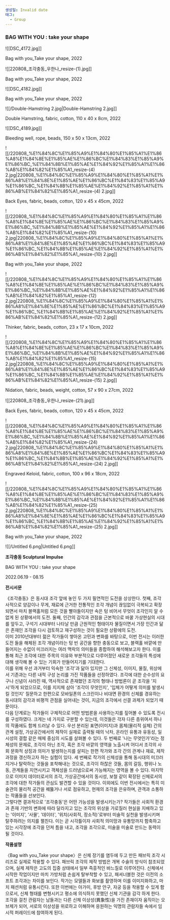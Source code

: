 ```yaml
---
생성일: Invalid date
태그:
  - Group
---
```

### BAG WITH YOU : take your shape

  

  

![[DSC_4172.jpg]]

Bag with you_Take your shape, 2022

  

  

![[220808_조각충동_우한나_resize-(1).jpg]]

Bag with you_Take your shape, 2022

  

![[DSC_4182.jpg]]

Bag with you_Take your shape, 2022

  

  

![[/Double-Hamstring 2.jpg|Double-Hamstring 2.jpg]]

Double Hamstring, fabric, cotton, 110 x 40 x 8cm, 2022

  

  

![[DSC_4189.jpg]]

Bleeding well, rope, beads, 150 x 50 x 13cm, 2022

  

  

  

![[/220808_%E1%84%8C%E1%85%A9%E1%84%80%E1%85%A1%E1%86%A8%E1%84%8E%E1%85%AE%E1%86%BC%E1%84%83%E1%85%A9%E1%86%BC_%E1%84%8B%E1%85%AE%E1%84%92%E1%85%A1%E1%86%AB%E1%84%82%E1%85%A1_resize-(4) 2.jpg|220808_%E1%84%8C%E1%85%A9%E1%84%80%E1%85%A1%E1%86%A8%E1%84%8E%E1%85%AE%E1%86%BC%E1%84%83%E1%85%A9%E1%86%BC_%E1%84%8B%E1%85%AE%E1%84%92%E1%85%A1%E1%86%AB%E1%84%82%E1%85%A1_resize-(4) 2.jpg]]

Back Eyes, fabric, beads, cotton, 120 x 45 x 45cm, 2022

  

  

![[/220808_%E1%84%8C%E1%85%A9%E1%84%80%E1%85%A1%E1%86%A8%E1%84%8E%E1%85%AE%E1%86%BC%E1%84%83%E1%85%A9%E1%86%BC_%E1%84%8B%E1%85%AE%E1%84%92%E1%85%A1%E1%86%AB%E1%84%82%E1%85%A1_resize-(10) 2.jpg|220808_%E1%84%8C%E1%85%A9%E1%84%80%E1%85%A1%E1%86%A8%E1%84%8E%E1%85%AE%E1%86%BC%E1%84%83%E1%85%A9%E1%86%BC_%E1%84%8B%E1%85%AE%E1%84%92%E1%85%A1%E1%86%AB%E1%84%82%E1%85%A1_resize-(10) 2.jpg]]

Bag with you_Take your shape, 2022

  

  

![[/220808_%E1%84%8C%E1%85%A9%E1%84%80%E1%85%A1%E1%86%A8%E1%84%8E%E1%85%AE%E1%86%BC%E1%84%83%E1%85%A9%E1%86%BC_%E1%84%8B%E1%85%AE%E1%84%92%E1%85%A1%E1%86%AB%E1%84%82%E1%85%A1_resize-(12) 2.jpg|220808_%E1%84%8C%E1%85%A9%E1%84%80%E1%85%A1%E1%86%A8%E1%84%8E%E1%85%AE%E1%86%BC%E1%84%83%E1%85%A9%E1%86%BC_%E1%84%8B%E1%85%AE%E1%84%92%E1%85%A1%E1%86%AB%E1%84%82%E1%85%A1_resize-(12) 2.jpg]]

Thinker, fabric, beads, cotton, 23 x 17 x 10cm, 2022

  

  

![[/220808_%E1%84%8C%E1%85%A9%E1%84%80%E1%85%A1%E1%86%A8%E1%84%8E%E1%85%AE%E1%86%BC%E1%84%83%E1%85%A9%E1%86%BC_%E1%84%8B%E1%85%AE%E1%84%92%E1%85%A1%E1%86%AB%E1%84%82%E1%85%A1_resize-(15) 2.jpg|220808_%E1%84%8C%E1%85%A9%E1%84%80%E1%85%A1%E1%86%A8%E1%84%8E%E1%85%AE%E1%86%BC%E1%84%83%E1%85%A9%E1%86%BC_%E1%84%8B%E1%85%AE%E1%84%92%E1%85%A1%E1%86%AB%E1%84%82%E1%85%A1_resize-(15) 2.jpg]]

Nidation, fabric, beads, weight, cotton, 57 x 90 x 27cm, 2022

  

  

![[220808_조각충동_우한나_resize-(21).jpg]]

Back Eyes, fabric, beads, cotton, 120 x 45 x 45cm, 2022

  

  

![[/220808_%E1%84%8C%E1%85%A9%E1%84%80%E1%85%A1%E1%86%A8%E1%84%8E%E1%85%AE%E1%86%BC%E1%84%83%E1%85%A9%E1%86%BC_%E1%84%8B%E1%85%AE%E1%84%92%E1%85%A1%E1%86%AB%E1%84%82%E1%85%A1_resize-(24) 2.jpg|220808_%E1%84%8C%E1%85%A9%E1%84%80%E1%85%A1%E1%86%A8%E1%84%8E%E1%85%AE%E1%86%BC%E1%84%83%E1%85%A9%E1%86%BC_%E1%84%8B%E1%85%AE%E1%84%92%E1%85%A1%E1%86%AB%E1%84%82%E1%85%A1_resize-(24) 2.jpg]]

Engraved Keloid, fabric, cotton, 100 x 96 x 18cm, 2022

  

  

![[/220808_%E1%84%8C%E1%85%A9%E1%84%80%E1%85%A1%E1%86%A8%E1%84%8E%E1%85%AE%E1%86%BC%E1%84%83%E1%85%A9%E1%86%BC_%E1%84%8B%E1%85%AE%E1%84%92%E1%85%A1%E1%86%AB%E1%84%82%E1%85%A1_resize-(25) 2.jpg|220808_%E1%84%8C%E1%85%A9%E1%84%80%E1%85%A1%E1%86%A8%E1%84%8E%E1%85%AE%E1%86%BC%E1%84%83%E1%85%A9%E1%86%BC_%E1%84%8B%E1%85%AE%E1%84%92%E1%85%A1%E1%86%AB%E1%84%82%E1%85%A1_resize-(25) 2.jpg]]

Bag with you_Take your shape, 2022

  

  

  

![[/Untitled 6.png|Untitled 6.png]]

  

  

**조각충동 Sculptural Impulse**

BAG WITH YOU : take your shape

2022.06.19 - 08.15

  

**전시서문**

《조각충동》은 동시대 조각 앞에 놓인 두 가지 필연적인 도전을 상상한다. 첫째, 조각사적으로 양감이나 무게, 재료에 근거한 전통적인 조각 개념이 끊임없이 극복되고 확장되면서 마치 블랙홀처럼 모든 것을 빨아들이지만 속은 텅 비어서 무엇이 조각인지 알 수 없게 된 상황에서의 도전. 둘째, 인간의 감각과 관점을 근본적으로 바꿀 가상현실의 시대를 앞두고, 구석기 시대부터 나타날 만큼 근원적인 형태이자 물질이면서 가장 인간과 닮은 존재인 조각을 다시 검토하고 재구성하는 것이 필요한 상황에의 도전.  
이미 2010년대부터 젊은 작가들이 쌓아온 고민과 변화를 바탕으로, 이번 전시는 이러한 도전 들을 해체된 조각 개념이라는 텅 빈 공간을 향한 충동으로 보고, 블랙홀 바깥에 만들어지는 수없이 미끄러지는 여러 맥락의 의미들을 종합하여 해석해보고자 한다. 이를 통해 최근 조각에 대한 주목의 이유와 부분적으로 다루어졌던 새로운 조각들의 특성에 대해 생각해 볼 수 있는 기회가 만들어지기를 기대한다.  
이를 위해 우선 과거부터 익숙한 '조각'과 닮아 있지만 그 신체성, 이미지, 물질, 위상에서 기존과는 다른 내적 구성 논리를 가진 작품들을 선정하였다. 조각에 대한 순수성의 요구나 신념이 사라진 때, 역사적으로 존재했던 조각의 형태나 방법론이 곧 조각을 '지시'하게 되었으므로, 이를 지지체 삼아 '조각이 무엇인지', '입체가 어떻게 의미를 발생시킬 것인지' 질문하고 한편으로 모바일폰의 스크린이나 비대면 환경의 신체를 경유하는 동시대의 감각과 비평적 관점을 실어내는 것이, 지금의 조각에서 선결 과제가 되었기 때문이다.  
다음 단계로는 작가들이 구체적으로 어떤 방법론을 사용하는지를 짚어볼 수 있도록 전시를 구성하였다. 크게는 네 가지로 구분할 수 있는데, 이것들은 각자 다른 층위여서 하나의 작품에도 함께 드러날 수 있다. 우선 분리된 표면(이미지)과 몸체(물리적 실체) 간의 관계 설정, 가상공간에서의 제작이 실재로 출력될 때의 낙차, 온라인 유통과 유동성, 일시성의 결합 같은 매체 중심의 시도를 살펴볼 수 있다. 두 번째로 '나는 무엇인가'라는 정체성의 문제로, 조각이 아닌 조각, 혹은 조각 바깥의 영역을 노출시켜 어디서 조각의 사회 문화적 상징과 의미가 발생하는지를 살피는 한편 작가와 조각 간의 관계나 재료, 제작 과정을 갱신하고자 하는 실험이 있다. 세 번째로 작가의 신체성을 통해 동시대의 미끄러지거나 탈락하는 것들을 포착해내는 것으로, 조각이 하찮은 것들, 몸의 갈등, 행위나 노동, 관계들을 지연시키고 객체성을 드러냄으로써 가능해지는 영역을 볼 수 있다. 마지막으로 이미지 데이터로서의 조각, 가상공간에서의 동시성, 보철 같이 확장된 신체로서의 조각에 대한 작가들의 관심도 발견할 수 있을 것이다. 이외에도 이번 전시에서는 특히 미술관의 물리적 공간을 꿰뚫거나 서로 점유하고, 현재의 조각을 은유하며, 관객과 소통하는 작품들을 선보인다.  
그렇다면 결과적으로 '조각충동'은 어떤 가능성을 발생시키는가? 작가들은 사회적 환경과 존재 기반의 변화에 따라 달라지고 있는 조각의 위상을 가로질러 현실을 지배하고 있는 '이미지', '사물', '데이터', '위치(사회적, 장소적)'로부터 미술적 실천을 발생시키며 탈주하려는 의지를 펼친다. 이는 곧 시각틀이자 사회적 의미망과 유통망까지 함축하고 있는 시각장에 조각을 던져 틈을 내고, 조각을 조각으로, 미술을 미술로 만드는 동력이 될 것이다.

  

**작품설명**

〈Bag with you_Take your shape〉은 신체 장기를 염두에 두고 만든 패브릭 조각 시리즈로 실제로 착용할 수 있다. 패브릭 조각의 제작 방법은 개복 수술의 방식이 참조되었으며, 실제 제작은 고도의 집중 상태에서 일부 즉흥적인 바느질로 이루어진다. 신체에서 시작한 작업이지만 마치 가방처럼 손쉽게 탈부착할 수 있고, 패셔너블한 것은 이전의 소프트 조각과는 차이를 보인다. 작가는 모델들과 화보를 촬영하며 이를 이미지화하고, 마치 패션처럼 유통시킨다. 또한 이번에는 아가미, 후방 안구, 자궁 등을 착용할 수 있게 함으로서, 신체 형태를 변형시키고 평소에 의식하지 못했던 신체 기관을 감각 하게 한다. 조각을 걸친 관람자는 남들과는 다른 신체 이상성(異象性)을 가진 존재이자 움직이는 오브제가 되어, 서로의 이상성을 위로하고 이해하며 응원하는 익명의 관람자들 속에서 임시적 퍼레이드에 참여하게 된다.